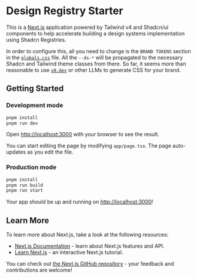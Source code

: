 # Design Registry Starter

This is a [Next.js](https://www.nextjs.org) application powered by Tailwind v4 and Shadcn/ui components to help 
accelerate building a design systems implementation using Shadcn Registries.

In order to configure this, all you need to change is the `BRAND TOKENS` section in the
[`globals.css`](./src/styles/globals.css) file.  All the `--ds-*` will be propagated to the necessary Shadcn and 
Tailwind theme classes from there.  So far, it seems more than reasonable to use [`v0.dev`](https://v0.dev) or other 
LLMs to generate CSS for your brand.

## Getting Started

### Development mode

```bash
pnpm install
pnpm run dev
```

Open [http://localhost:3000](http://localhost:3000) with your browser to see the result.

You can start editing the page by modifying `app/page.tsx`. The page auto-updates as you edit the file.

### Production mode

```bash
pnpm install
pnpm run build
pnpm run start
```

Your app should be up and running on [http://localhost:3000](http://localhost:3000)!

## Learn More

To learn more about Next.js, take a look at the following resources:

- [Next.js Documentation](https://nextjs.org/docs) - learn about Next.js features and API.
- [Learn Next.js](https://nextjs.org/learn) - an interactive Next.js tutorial.

You can check out [the Next.js GitHub repository](https://github.com/vercel/next.js/) - your feedback and contributions
are welcome!
